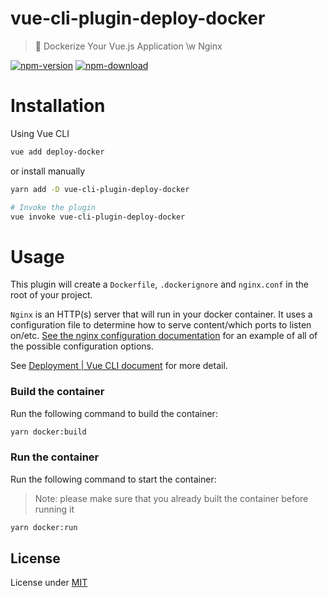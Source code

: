 # vue-cli-plugin-deploy-docker

> 🐳 Dockerize Your Vue.js Application \w Nginx

[![npm-version](https://img.shields.io/npm/v/vue-cli-plugin-deploy-docker/latest)][npm-url]
[![npm-download](https://img.shields.io/npm/dm/vue-cli-plugin-deploy-docker)][npm-url]

# Installation

Using Vue CLI

```sh
vue add deploy-docker
```

or install manually

```sh
yarn add -D vue-cli-plugin-deploy-docker

# Invoke the plugin
vue invoke vue-cli-plugin-deploy-docker
```

# Usage

This plugin will create a `Dockerfile`, `.dockerignore` and `nginx.conf` in the root of your project.

`Nginx` is an HTTP(s) server that will run in your docker container. It uses a configuration file to determine how to serve content/which ports to listen on/etc. [See the nginx configuration documentation](https://www.nginx.com/resources/wiki/start/topics/examples/full/) for an example of all of the possible configuration options.

See [Deployment | Vue CLI document](https://cli.vuejs.org/guide/deployment.html#docker-nginx) for more detail.

### Build the container

Run the following command to build the container:

```sh
yarn docker:build
```

### Run the container

Run the following command to start the container:

> Note: please make sure that you already built the container before running it

```sh
yarn docker:run
```

## License

License under [MIT](LICENSE)

[npm-url]: https://www.npmjs.com/package/vue-cli-plugin-deploy-docker
